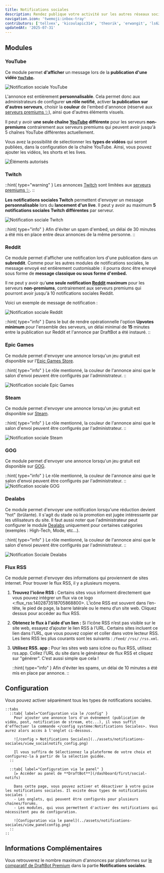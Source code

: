 ```yaml
---
title: Notifications sociales
description: Rendez publique votre activité sur les autres réseaux sociaux !
navigation.icon: 'twemoji:inbox-tray'
contributors: ['tellvex', 'kicoulapic314', 'theorik', 'erwangit', 'ls62']
updatedAt: '2025-07-31'
---
```


## Modules

### YouTube

Ce module permet **d'afficher** un message lors de la **publication d'une vidéo [`YouTube`](https://www.youtube.com/).**

![Notification sociale YouTube](../assets/notifications-sociales/view_youtube.png)

L'annonce est entièrement **personnalisable**. Cela permet donc aux administrateurs de configurer **un rôle notifié**, activer **la publication sur d'autres serveurs**, choisir la **couleur** de l'embed d'annonce (réservé aux [serveurs premiums ✨](/premium)), ainsi que d'autres éléments visuels.

Il peut y avoir **une seule chaîne [YouTube](https://www.youtube.com/) différente** pour les serveurs **non-premiums** contrairement aux serveurs premiums qui peuvent avoir jusqu'à 5 chaînes YouTube différentes actuellement.

Vous avez la possibilité de sélectionner les **types de vidéos** qui seront publiées, dans la configuration de la chaîne YouTube. Ainsi, vous pouvez ajouter les vidéos, les shorts et les lives.

![Éléments autorisés](../assets/notifications-sociales/youtube_allowed.png)

### Twitch

::hint{ type="warning" }
  Les annonces [Twitch](https://www.twitch.tv/) sont limitées aux [serveurs premiums ✨](/premium).
::

**Les notifications sociales Twitch** permettent d'envoyer un message **personnalisable** lors du **lancement d'un live**. Il peut y avoir au maximum **5 notifications sociales Twitch différentes** par serveur.

![Notification sociale Twitch](../assets/notifications-sociales/view_twitch.png)

::hint{ type="info" }
  Afin d'éviter un spam d'embed, un délai de 30 minutes a été mis en place entre deux annonces de la même personne.
::

### Reddit

Ce module permet d'afficher une notification lors d'une publication dans un **subreddit**. Comme pour les autres modules de notifications sociales, le message envoyé est entièrement customisable : il pourra donc être envoyé sous forme de **message classique ou sous forme d'embed.**

Il ne peut y avoir qu'**une seule notification [Reddit](https://www.reddit.com/) maximum** pour les serveurs **non-premiums**, contrairement aux serveurs premiums qui pourront avoir jusqu'à 10 notifications sociales Reddit.

Voici un exemple de message de notification :

![Notification sociale Reddit](../assets/notifications-sociales/view_reddit.png)

::hint{ type="info" }
  Dans le but de rendre opérationnelle l'option **Upvotes minimum** pour l'ensemble des serveurs, un délai minimal de **15** minutes entre la publication sur Reddit et l'annonce par DraftBot a été instauré.
::

### Epic Games

Ce module permet d'envoyer une annonce lorsqu'un jeu gratuit est disponible sur l'[Epic Games Store](https://store.epicgames.com/fr/).

::hint{ type="info" }
  Le rôle mentionné, la couleur de l'annonce ainsi que le salon d'envoi peuvent être configurés par l'administrateur.
::

![Notification sociale Epic Games](../assets/notifications-sociales/view_epicgames.png)

### Steam

Ce module permet d'envoyer une annonce lorsqu'un jeu gratuit est disponible sur [Steam](https://store.steampowered.com/?l=french).

::hint{ type="info" }
  Le rôle mentionné, la couleur de l'annonce ainsi que le salon d'envoi peuvent être configurés par l'administrateur.
::

![Notification sociale Steam](../assets/notifications-sociales/view_steam.png)

### GOG

Ce module permet d'envoyer une annonce lorsqu'un jeu gratuit est disponible sur [GOG](https://www.gog.com/).

::hint{ type="info" }
  Le rôle mentionné, la couleur de l'annonce ainsi que le salon d'envoi peuvent être configurés par l'administrateur.
::
![Notification sociale GOG](../assets/notifications-sociales/view_gog.png)

### Dealabs

Ce module permet d'envoyer une notification lorsqu'une réduction devient "hot" (brûlante). Il s'agit du stade où la promotion est jugée intéressante par les utilisateurs du site. Il faut aussi noter que l'administrateur peut configurer le module [Dealabs](https://www.dealabs.com/) uniquement pour certaines catégories (exemples : High-Tech, Mode, etc...).

::hint{ type="info" }
  Le rôle mentionné, la couleur de l'annonce ainsi que le salon d'envoi peuvent être configurés par l'administrateur.
::

![Notification Sociale Dealabs](../assets/notifications-sociales/view_dealabs.png)


### Flux RSS
Ce module permet d'envoyer des informations qui proviennent de sites internet. Pour trouver le flux RSS, il y a plusieurs moyens.

1. **Trouvez l'icône RSS :**
    Certains sites vous informent directement que vous pouvez intégrer un flux via ce logo <:flux_rss:1402873518705868800>. L’icône RSS est souvent dans l’en-tête, le pied de page, la barre latérale ou le menu d’un site web. Cliquez dessus pour accéder au flux RSS.

2. **Obtenez le flux à l'aide d'un lien :**
    Si l’icône RSS n’est pas visible sur le site web, essayez d’ajouter le lien RSS à l’URL. Certains sites incluent ce lien dans l’URL, que vous pouvez copier et coller dans votre lecteur RSS.
Les liens RSS les plus courants sont les suivants :
`/feed/`
`/rss/`
`/rss.xml`.

3. **Utilisez RSS. app :**
    Pour les sites web sans icône ou flux RSS, utilisez rss.app. Collez l’URL du site dans le générateur de flux RSS et cliquez sur "générer". C’est aussi simple que cela !

    ::hint{ type="info" }
      Afin d'éviter les spams, un délai de 10 minutes a été mis en place par annonce.
    ::

## Configuration

Vous pouvez activer séparément tous les types de notifications sociales.

    ::tabs
      ::tab{ label="Configuration via le /config" }
        Pour ajouter une annonce lors d'un évènement (publication de vidéo, post, notification de stream, etc...), il vous suffit d'effectuer la commande </config système:Notifications Sociales>. Vous aurez alors accès à l'onglet ci-dessous.

        ![/config > Notifications Sociales](../assets/notifications-sociales/view_socialnotifs_config.png)

        Il vous suffira de Sélectionnez la plateforme de votre choix et configurez-la à partir de la sélection guidée.
      ::

      ::tab{ label="Configuration via le panel" }
        [⫸ Accéder au panel de **DraftBot**](/dashboard/first/social-notifs)

        Dans cette page, vous pouvez activer et désactiver à votre guise les notifications sociales. Il existe deux types de notifications sociales :
        - Les onglets, qui peuvent être configurés pour plusieurs chaines/forums.
        - Les modules, qui vous permettent d'activer des notifications qui nécessitent peu de configuration.

        ![Configuration via le panel](../assets/notifications-sociales/view_panelconfig.png)
      ::
    ::

## Informations Complémentaires

Vous retrouverez le nombre maximum d'annonces par plateformes sur [le comparatif de DraftBot Premium](/premium#diff) dans la partie **Notifications sociales**.


